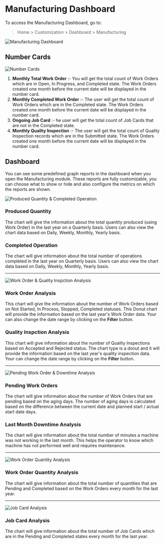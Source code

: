 <!-- add-breadcrumbs -->
# Manufacturing Dashboard

To access the Manufacturing Dashboard, go to:

> Home > Customization > Dashboard > Manufacturing

<img class="screenshot" alt="Manufacturing Dashboard" src="{{docs_base_url}}/v13/assets/img/manufacturing/manufacturing-dashboard.png">

## Number Cards

<img class="screenshot" alt="Number Cards" src="{{docs_base_url}}/v13/assets/img/manufacturing/manufacturing-number-cards.png">

1. **Monthly Total Work Order** :- You will get the total count of Work Orders which are in Open, In Progress, and Completed state. The Work Orders created one month before the current date will be displayed in the number card.
1. **Monthly Completed Work Order** :- The user will get the total count of Work Orders which are in the Completed state. The Work Orders created one month before the current date will be displayed in the number card.
1. **Ongoing Job Card** :- he user will get the total count of Job Cards that are not in the Completed state.
1. **Monthly Quality Inspection** :- The user will get the total count of Quality Inspection records which are in the Submitted state. The Work Orders created one month before the current date will be displayed in the number card.

## Dashboard

You can see some predefined graph reports in the dashboard when you open the Manufacturing module. These reports are fully customizable, you can choose what to show or hide and also configure the metrics on which the reports are shown.

<img class="screenshot" alt="Produced Quantity & Completed Operation" src="{{docs_base_url}}/v13/assets/img/manufacturing/manufacturing-dashboard-2.png">

### Produced Quantity

The chart will give the information about the total quantity produced (using Work Order) in the last year on a Quarterly basis. Users can also view the chart data based on Daily, Weekly, Monthly, Yearly basis.

### Completed Operation

The chart will give information about the total number of operations completed in the last year on Quarterly basis. Users can also view the chart data based on Daily, Weekly, Monthly, Yearly basis.

<hr>

<img class="screenshot" alt="Work Order & Quality Inspction Analysis" src="{{docs_base_url}}/v13/assets/img/manufacturing/manufacturing-dashboard-3.png">

### Work Order Analysis

This chart will give the information about the number of Work Orders based on Not Started, In Process, Stopped, Completed statuses. This Donut chart will provide the information based on the last year's Work Order data. Your can also change the date range by clicking on the **Filter** button.

### Quality Inspction Analysis

This chart will give information about the number of Quality Inspections based on Accepted and Rejected status. The chart type is a donut and it will provide the information based on the last year's quality inspection data. Your can change the date range by clicking on the **Filter** button.

<hr>

<img class="screenshot" alt="Pending Work Order & Downtime Analysis" src="{{docs_base_url}}/v13/assets/img/manufacturing/manufacturing-dashboard-4.png">

### Pending Work Orders

The chart will give information about the number of Work Orders that are pending based on the aging days. The number of aging days is calculated based on the difference between the current date and planned start / actual start date days.

### Last Month Downtime Analysis

The chart will give information about the total number of minutes a machine was not working in the last month. This helps the operator to know which machine has not performed well and requires maintenance.

<hr>

<img class="screenshot" alt="Work Order Quantity Analysis" src="{{docs_base_url}}/v13/assets/img/manufacturing/manufacturing-dashboard-5.png">

### Work Order Quantity Analysis

The chart will give information about the total number of quantities that are Pending and Completed based on the Work Orders every month for the last year.

<hr>

<img class="screenshot" alt="Job Card Analysis" src="{{docs_base_url}}/v13/assets/img/manufacturing/manufacturing-dashboard-6.png">

### Job Card Analysis

The chart will give information about the total number of Job Cards which are in the Pending and Completed states every month for the last year.